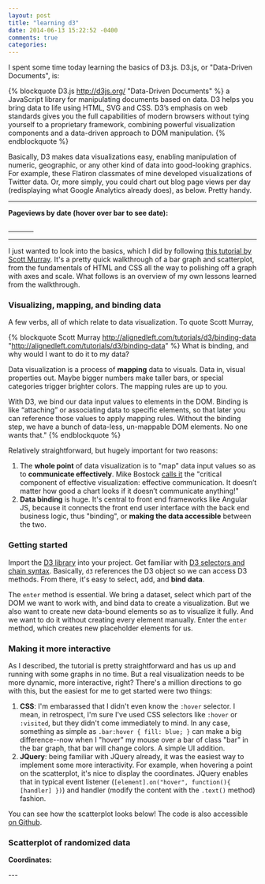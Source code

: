 ```yaml
---
layout: post
title: "learning d3"
date: 2014-06-13 15:22:52 -0400
comments: true
categories: 
---
```

<link rel="stylesheet" type="text/css" href="/stylesheets/d3-style.css" />
<script type="text/javascript" src="/javascripts/libs/d3/d3.v3.js"></script>

I spent some time today learning the basics of D3.js. D3.js, or "Data-Driven Documents", is:

{% blockquote D3.js http://d3js.org/  "Data-Driven Documents"  %}
a JavaScript library for manipulating documents based on data. D3 helps you bring data to life using HTML, SVG and CSS. D3’s emphasis on web standards gives you the full capabilities of modern browsers without tying yourself to a proprietary framework, combining powerful visualization components and a data-driven approach to DOM manipulation.
{% endblockquote %}

Basically, D3 makes data visualizations easy, enabling manipulation of numeric, geographic, or any other kind of data into good-looking graphics. For example, these Flatiron classmates of mine developed visualizations of Twitter data. Or, more simply, you could chart out blog page views per day (redisplaying what Google Analytics already does), as below. Pretty handy.

-------
<div>
  <strong>Pageviews by date (hover over bar to see date):</strong><u><p class="date">&nbsp&nbsp&nbsp&nbsp&nbsp&nbsp&nbsp&nbsp&nbsp&nbsp&nbsp&nbsp&nbsp</p></u>
  <script type="text/javascript" src="/javascripts/libs/d3/script.js"></script>
</div>

-------

I just wanted to look into the basics, which I did by following <a href="http://alignedleft.com/tutorials/d3">this tutorial by Scott Murray</a>. It's a pretty quick walkthrough of a bar graph and scatterplot, from the fundamentals of HTML and CSS all the way to polishing off a graph with axes and scale. What follows is an overview of my own lessons learned from the walkthrough.

<!--more-->

<h3>Visualizing, mapping, and binding data</h3>
A few verbs, all of which relate to data visualization. To quote Scott Murray, 

{% blockquote Scott Murray http://alignedleft.com/tutorials/d3/binding-data  "http://alignedleft.com/tutorials/d3/binding-data"  %}
What is binding, and why would I want to do it to my data?

Data visualization is a process of <strong>mapping</strong> data to visuals. Data in, visual properties out. Maybe bigger numbers make taller bars, or special categories trigger brighter colors. The mapping rules are up to you.

With D3, we bind our data input values to elements in the DOM. Binding is like “attaching” or associating data to specific elements, so that later you can reference those values to apply mapping rules. Without the binding step, we have a bunch of data-less, un-mappable DOM elements. No one wants that."
{% endblockquote %}

Relatively straightforward, but hugely important for two reasons:
<ol>
  <li>The <strong>whole point</strong> of data visualization is to "map" data input values so as to <strong>communicate effectively</strong>. Mike Bostock <a href="http://bost.ocks.org/mike/bar/3/">calls it</a> the "critical component of effective visualization: effective communication. It doesn’t matter how good a chart looks if it doesn’t communicate anything!"</li>
  <li><strong>Data binding</strong> is huge. It's central to front end frameworks like Angular JS, because it connects the front end user interface with the back end business logic, thus "binding", or <strong>making the data accessible</strong> between the two.</li> 
</ol>

<h3>Getting started</h3>
Import the <a href="http://d3js.org/d3.v3.js">D3 library</a> into your project. Get familiar with <a href="http://alignedleft.com/tutorials/d3/chaining-methods">D3 selectors and chain syntax</a>. Basically, <code>d3</code> references the D3 object so we can access D3 methods. From there, it's easy to select, add, and <strong>bind data</strong>.

The <code>enter</code> method is essential. We bring a dataset, select which part of the DOM we want to work with, and bind data to create a visualization. But we also want to create new data-bound elements so as to visualize it fully. And we want to do it without creating every element manually. Enter the <code>enter</code> method, which creates new placeholder elements for us.

<h3>Making it more interactive</h3>
As I described, the tutorial is pretty straightforward and has us up and running with some graphs in no time. But a real visualization needs to be more dynamic, more interactive, right? There's a million directions to go with this, but the easiest for me to get started were two things:
<ol>
  <li><strong>CSS</strong>: I'm embarassed that I didn't even know the <code>:hover</code> selector. I mean, in retrospect, I'm sure I've used CSS selectors like <code>:hover</code> or <code>:visited</code>, but they didn't come immediately to mind. In any case, something as simple as <code>.bar:hover { fill: blue; }</code> can make a big difference--now when I "hover" my mouse over a bar of class "bar" in the bar graph, that bar will change colors. A simple UI addition.</li>
  <li><strong>JQuery</strong>: being familiar with JQuery already, it was the easiest way to implement some more interactivity. For example, when hovering a point on the scatterplot, it's nice to display the coordinates. JQuery enables that in typical event listener (<code>[element].on("hover", function(){ [handler] })</code>) and handler (modify the content with the <code>.text()</code> method) fashion.</li>
</ol>

You can see how the scatterplot looks below! The code is also accessible <a href="https://github.com/chriskohlbrenner/Learning-D3/tree/master/basics">on Github</a>.

<h3>Scatterplot of randomized data</h3>
<strong>Coordinates: </strong><p class="coords">---</p>
<script type="text/javascript" src="/javascripts/libs/d3/scatterplot.js"></script>

</div>